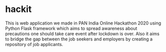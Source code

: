 # hackit
This is web application we made in PAN India Online Hackathon 2020  using Python Flask framework which aims to spread awareness about precautions one should take care event after lockdown is over. Also it aims to bridge the gap between the job seekers and employers by creating a repository of job applicants.
